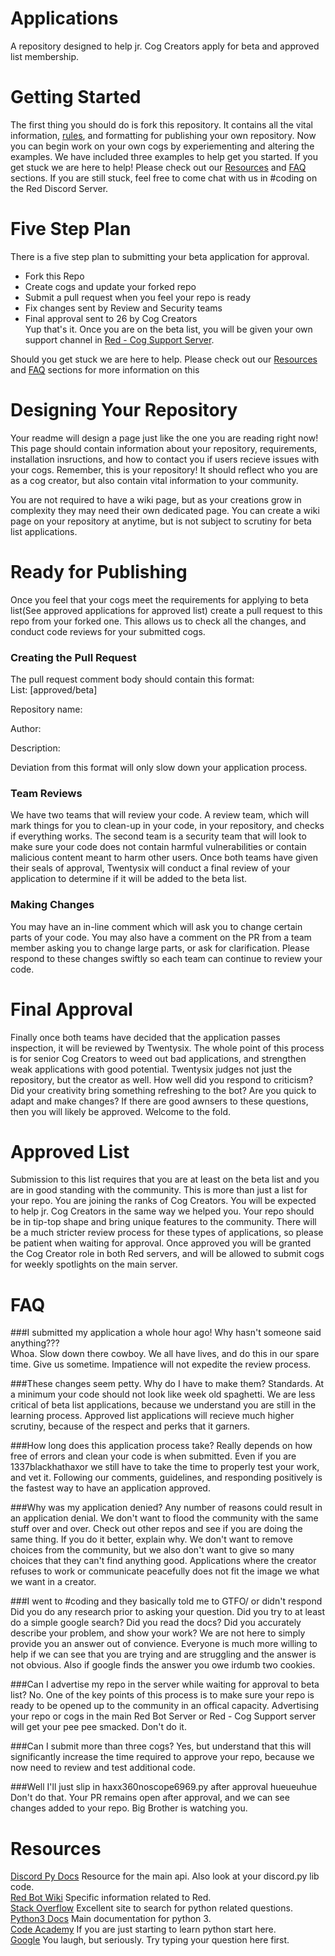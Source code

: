 # Applications
A repository designed to help jr. Cog Creators apply for beta and approved list membership. 

# Getting Started
The first thing you should do is fork this repository. It contains all the vital information, [rules](http://twentysix26.github.io/Red-Docs/red_cog_how_to_publish/), and formatting for publishing your own repository. Now you can begin work on your own cogs by experiementing and altering the examples. We have included three examples to help get you started. If you get stuck we are here to help! Please check out our [Resources](https://github.com/Cog-Creators/Applications/blob/master/README.md#resources) and [FAQ](https://github.com/Cog-Creators/Applications/blob/master/README.md#faq) sections. If you are still stuck, feel free to come chat with us in #coding on the Red Discord Server.

# Five Step Plan
There is a five step plan to submitting your beta application for approval.  
- Fork this Repo  
- Create cogs and update your forked repo  
- Submit a pull request when you feel your repo is ready  
- Fix changes sent by Review and Security teams  
- Final approval sent to 26 by Cog Creators  
Yup that's it. Once you are on the beta list, you will be given your own support channel in [Red - Cog Support Server](https://discord.gg/waChvjH).



Should you get stuck we are here to help. Please check out our [Resources](https://github.com/Cog-Creators/Applications/blob/master/README.md#resources) and [FAQ](https://github.com/Cog-Creators/Applications/blob/master/README.md#faq) sections for more information on this

# Designing Your Repository
Your readme will design a page just like the one you are reading right now! This page should contain information about your repository, requirements, installation insructions, and how to contact you if users recieve issues with your cogs. Remember, this is your repository! It should reflect who you are as a cog creator, but also contain vital information to your community.

You are not required to have a wiki page, but as your creations grow in complexity they may need their own dedicated page. You can create a wiki page on your repository at anytime, but is not subject to scrutiny for beta list applications.  
# Ready for Publishing
Once you feel that your cogs meet the requirements for applying to beta list(See approved applications for approved list) create a pull request to this repo from your forked one. This allows us to check all the changes, and conduct code reviews for your submitted cogs.
### Creating the Pull Request
The pull request comment body should contain this format:  
List: [approved/beta]

Repository name:

Author:

Description:

Deviation from this format will only slow down your application process. 
### Team Reviews
We have two teams that will review your code. A review team, which will mark things for you to clean-up in your code, in your repository, and checks if everything works. The second team is a security team that will look to make sure your code does not contain harmful vulnerabilities or contain malicious content meant to harm other users. Once both teams have given their seals of approval, Twentysix will conduct a final review of your application to determine if it will be added to the beta list.
### Making Changes
You may have an in-line comment which will ask you to change certain parts of your code. You may also have a comment on the PR from a team member asking you to change large parts, or ask for clarification. Please respond to these changes swiftly so each team can continue to review your code.
# Final Approval
Finally once both teams have decided that the application passes inspection, it will be reviewed by Twentysix. The whole point of this process is for senior Cog Creators to weed out bad applications, and strengthen weak applications with good potential. Twentysix judges not just the repository, but the creator as well. How well did you respond to criticism? Did your creativity bring something refreshing to the bot? Are you quick to adapt and make changes? If there are good awnsers to these questions, then you will likely be approved. Welcome to the fold.
# Approved List
Submission to this list requires that you are at least on the beta list and you are in good standing with the community. This is more than just a list for your repo. You are joining the ranks of Cog Creators. You will be expected to help jr. Cog Creators in the same way we helped you. Your repo should be in tip-top shape and bring unique features to the community. There will be a much stricter review process for these types of applications, so please be patient when waiting for approval. Once approved you will be granted the Cog Creator role in both Red servers, and will be allowed to submit cogs for weekly spotlights on the main server.
# FAQ
###I submitted my application a whole hour ago! Why hasn't someone said anything???  
Whoa. Slow down there cowboy. We all have lives, and do this in our spare time. Give us sometime. Impatience will not expedite the review process.

###These changes seem petty. Why do I have to make them?
Standards. At a minimum your code should not look like week old spaghetti. We are less critical of beta list applications, because we understand you are still in the learning process. Approved list applications will recieve much higher scrutiny, because of the respect and perks that it garners. 

###How long does this application process take?
Really depends on how free of errors and clean your code is when submitted. Even if you are 1337blackhathaxor we still have to take the time to properly test your work, and vet it. Following our comments, guidelines, and responding positively is the fastest way to have an application approved.

###Why was my application denied?
Any number of reasons could result in an application denial. We don't want to flood the community with the same stuff over and over. Check out other repos and see if you are doing the same thing. If you do it better, explain why. We don't want to remove choices from the community, but we also don't want to give so many choices that they can't find anything good. Applications where the creator refuses to work or communicate peacefully does not fit the image we what we want in a creator.

###I went to #coding and they basically told me to GTFO/ or didn't respond
Did you do any research prior to asking your question. Did you try to at least do a simple google search? Did you read the docs? Did you accurately describe your problem, and show your work? We are not here to simply provide you an answer out of convience. Everyone is much more willing to help if we can see that you are trying and are struggling and the answer is not obvious. Also if google finds the answer you owe irdumb two cookies.

###Can I advertise my repo in the server while waiting for approval to beta list?
No. One of the key points of this process is to make sure your repo is ready to be opened up to the community in an offical capacity. Advertising your repo or cogs in the main Red Bot Server or Red - Cog Support server will get your pee pee smacked. Don't do it.

###Can I submit more than three cogs?
Yes, but understand that this will significantly increase the time required to approve your repo, because we now need to review and test additional code.

###Well I'll just slip in haxx360noscope6969.py after approval hueueuhue
Don't do that. Your PR remains open after approval, and we can see changes added to your repo. Big Brother is watching you.

# Resources
[Discord Py Docs](http://rapptz.github.io/discord.py/api.html) Resource for the main api. Also look at your discord.py lib code.  
[Red Bot Wiki](https://twentysix26.github.io/Red-Docs/) Specific information related to Red.  
[Stack Overflow](http://stackoverflow.com/) Excellent site to search for python related questions.  
[Python3 Docs](https://docs.python.org/3/) Main documentation for python 3.  
[Code Academy](https://www.codecademy.com/learn/python) If you are just starting to learn python start here.  
[Google](https://www.google.com/) You laugh, but seriously. Try typing your question here first.
